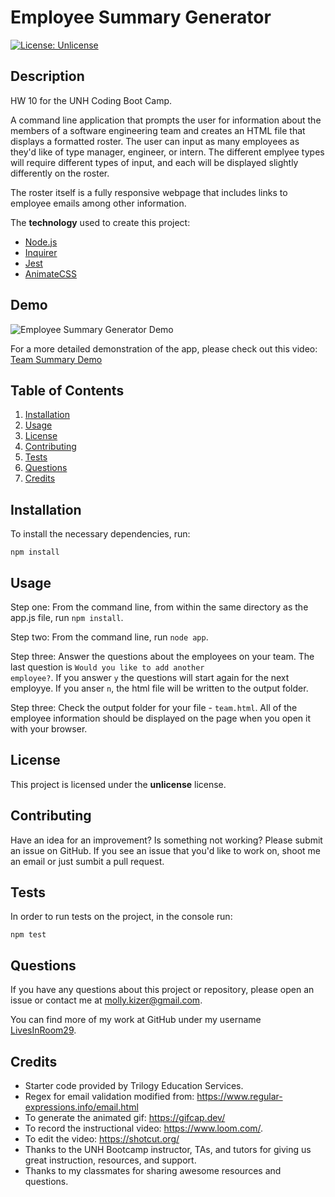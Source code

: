 # Employee Summary Generator
[![License: Unlicense](https://img.shields.io/badge/license-Unlicense-blue.svg)](http://unlicense.org/)

## Description
HW 10 for the UNH Coding Boot Camp.

A command line application that prompts the user for information about the members of a software engineering team and creates an HTML file that displays a formatted roster. The user can input as many employees as they'd like of type manager, engineer, or intern. The different emplyee types will require different types of input, and each will be displayed slightly differently on the roster.

The roster itself is a fully responsive webpage that includes links to employee emails among other information.

The **technology** used to create this project:
* [Node.js](https://nodejs.org/)
* [Inquirer](https://www.npmjs.com/package/inquirer)
* [Jest](https://jestjs.io/docs/en/getting-started)
* [AnimateCSS](https://animate.style/)


## Demo

![Employee Summary Generator Demo](demo/TeamGeneratorDemo.gif)

For a more detailed demonstration of the app, please check out this video: [Team Summary Demo](https://youtu.be/5328ioloafA)


## Table of Contents
1. [Installation](#installation)
2. [Usage](#usage)
3. [License](#license)
4. [Contributing](#contributing)
5. [Tests](#tests)
6. [Questions](#questions)
7. [Credits](#credits)


## Installation
To install the necessary dependencies, run:
```
npm install
```


## Usage
Step one: From the command line, from within the same directory as the app.js file, run ```npm install```.

Step two: From the command line, run ```node app```.

Step three: Answer the questions about the employees on your team. The last question is <code>Would you like to add another employee?</code>. If you answer <code>y</code> the questions will start again for the next employye. If you anser <code>n</code>, the html file will be written to the output folder.

Step three: Check the output folder for your file - ```team.html```. All of the employee information should be displayed on the page when you open it with your browser.


## License
This project is licensed under the **unlicense** license.


## Contributing
Have an idea for an improvement? Is something not working? Please submit an issue on GitHub. If you see an issue that you'd like to work on, shoot me an email or just sumbit a pull request.


## Tests
In order to run tests on the project, in the console run:
```
npm test
```


## Questions
If you have any questions about this project or repository, please open an issue or contact me at [molly.kizer@gmail.com](mailto:molly.kizer@gmail.com).

You can find more of my work at GitHub under my username [LivesInRoom29](https://github.com/LivesInRoom29).


## Credits
* Starter code provided by Trilogy Education Services.
* Regex for email validation modified from: https://www.regular-expressions.info/email.html
* To generate the animated gif: https://gifcap.dev/
* To record the instructional video: https://www.loom.com/.
* To edit the video: https://shotcut.org/
* Thanks to the UNH Bootcamp instructor, TAs, and tutors for giving us great instruction, resources, and support.
* Thanks to my classmates for sharing awesome resources and questions.
